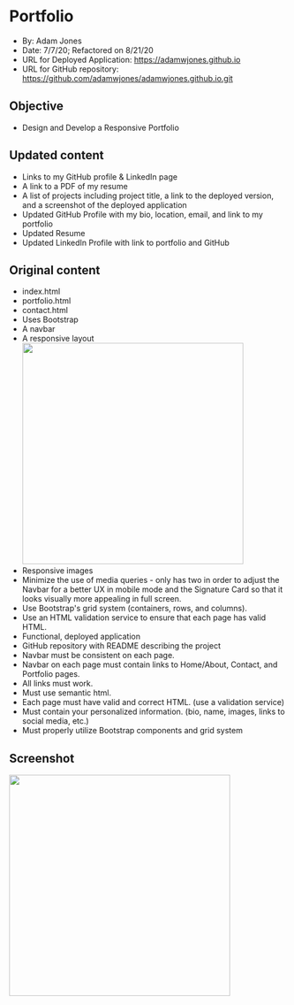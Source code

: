 # Portfolio
* By: Adam Jones
* Date: 7/7/20; Refactored on 8/21/20
* URL for Deployed Application: https://adamwjones.github.io
* URL for GitHub repository: https://github.com/adamwjones/adamwjones.github.io.git

## Objective
* Design and Develop a Responsive Portfolio 

## Updated content 
* Links to my GitHub profile & LinkedIn page 
* A link to a PDF of my resume
* A list of projects including project title, a link to the deployed version, and a screenshot of the deployed application
* Updated GitHub Profile with my bio, location, email, and link to my portfolio
* Updated Resume
* Updated LinkedIn Profile with link to portfolio and GitHub 

## Original content 
* index.html
* portfolio.html 
* contact.html
* Uses Bootstrap
* A navbar
* A responsive layout<img src="Assets/Images/Portfolio_Screenshot.png" width="400px"> 
* Responsive images
* Minimize the use of media queries - only has two in order to adjust the Navbar for a better UX in mobile mode and the Signature Card so that it looks visually more appealing in full screen. 
* Use Bootstrap's grid system (containers, rows, and columns).
* Use an HTML validation service to ensure that each page has valid HTML.
* Functional, deployed application
* GitHub repository with README describing the project
* Navbar must be consistent on each page.
* Navbar on each page must contain links to Home/About, Contact, and Portfolio pages.
* All links must work.
* Must use semantic html.
* Each page must have valid and correct HTML. (use a validation service)
* Must contain your personalized information. (bio, name, images, links to social media, etc.)
* Must properly utilize Bootstrap components and grid system

## Screenshot 

<img src="Assets/Images/Portfolio_Screenshot.png" width="400px"> 
